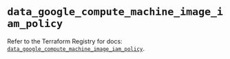 # `data_google_compute_machine_image_iam_policy`

Refer to the Terraform Registry for docs: [`data_google_compute_machine_image_iam_policy`](https://registry.terraform.io/providers/hashicorp/google-beta/6.45.0/docs/data-sources/google_compute_machine_image_iam_policy).
